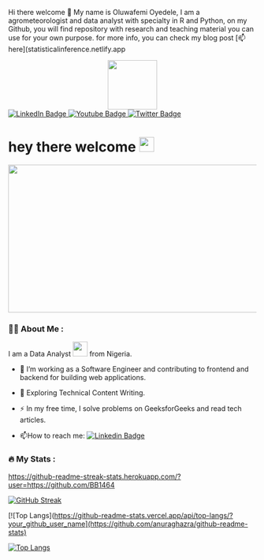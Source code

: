 
Hi there welcome 👋 My name is Oluwafemi Oyedele, I am a agrometeorologist and data analyst with specialty in R and Python, on my Github, you will find repository with research and teaching material you can use for your own purpose. for more info, you can check my blog post [📫here](statisticalinference.netlify.app


<div id="header" align="center">
  <img src="https://media.giphy.com/media/M9gbBd9nbDrOTu1Mqx/giphy.gif" width="100"/>
</div>




<div id="badges">
  <a href="https://www.linkedin.com/in/oluwafemioyedele/">
    <img src="https://img.shields.io/badge/LinkedIn-blue?style=for-the-badge&logo=linkedin&logoColor=white" alt="LinkedIn Badge"/>
  </a>
  <a href="https://www.youtube.com/channel/UCuhxLnyKAxgznHdZc7_WQ4g">
    <img src="https://img.shields.io/badge/YouTube-red?style=for-the-badge&logo=youtube&logoColor=white" alt="Youtube Badge"/>
  </a>
  <a href="https://twitter.com/OluwafemOyedele">
    <img src="https://img.shields.io/badge/Twitter-blue?style=for-the-badge&logo=twitter&logoColor=white" alt="Twitter Badge"/>
  </a>
</div>


<img src="https://komarev.com/ghpvc/?username=BB1464&style=flat-square&color=blue" alt=""/>


<h1>
  hey there welcome
  <img src="https://media.giphy.com/media/hvRJCLFzcasrR4ia7z/giphy.gif" width="30px"/>
</h1>


<div align="center">
  <img src="https://media.giphy.com/media/dWesBcTLavkZuG35MI/giphy.gif" width="600" height="300"/>
</div>


### :woman_technologist: About Me :

I am a Data Analyst <img src="https://media.giphy.com/media/WUlplcMpOCEmTGBtBW/giphy.gif" width="30"> from Nigeria.


- :telescope: I’m working as a Software Engineer and contributing to frontend and backend for building web applications.

- :seedling: Exploring Technical Content Writing.

- :zap: In my free time, I solve problems on GeeksforGeeks and read tech articles.

- :mailbox:How to reach me: [![Linkedin Badge](https://img.shields.io/badge/-kakbar-blue?style=flat&logo=Linkedin&logoColor=white)](https://www.linkedin.com/in/oluwafemioyedele/)


### :fire: My Stats :

https://github-readme-streak-stats.herokuapp.com/?user=https://github.com/BB1464


[![GitHub Streak](http://github-readme-streak-stats.herokuapp.com?user=your_github_user_name&theme=dark&background=000000)](https://git.io/streak-stats)

[![Top Langs](https://github-readme-stats.vercel.app/api/top-langs/?your_github_user_name](https://github.com/anuraghazra/github-readme-stats)


[![Top Langs](https://github-readme-stats.vercel.app/api/top-langs/?username=your_github_user_name&layout=compact&theme=vision-friendly-dark)](https://github.com/anuraghazra/github-readme-stats)

